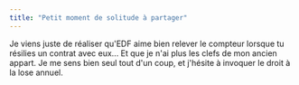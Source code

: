 ```yaml
---
title: "Petit moment de solitude à partager"
---
```


Je viens juste de réaliser qu'EDF aime bien relever le compteur lorsque tu
résilies un contrat avec eux... Et que je n'ai plus les clefs de mon ancien
appart. Je me sens bien seul tout d'un coup, et j'hésite à invoquer le droit à
la lose annuel.

